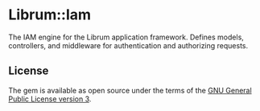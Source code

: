 # Librum::Iam

The IAM engine for the Librum application framework. Defines models, controllers, and middleware for authentication and authorizing requests.

## License

The gem is available as open source under the terms of the [GNU General Public License version 3](https://opensource.org/license/gpl-3-0/).
